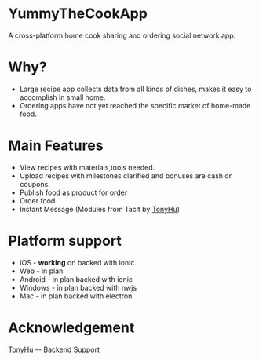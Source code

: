 # YummyTheCookApp

A cross-platform home cook sharing and ordering social network app.

# Why?
* Large recipe app collects data from all kinds of dishes, makes it easy to accomplish in small home.
* Ordering apps have not yet reached the specific market of home-made food.

# Main Features

* View recipes with materials,tools needed.
* Upload recipes with milestones clarified and bonuses are cash or coupons.
* Publish food as product for order
* Order food
* Instant Message (Modules from Tacit by [TonyHu](https://github.com/windht))


# Platform support

* iOS - **working** on backed with ionic
* Web - in plan
* Android - in plan backed with ionic
* Windows - in plan backed with nwjs
* Mac - in plan backed with electron

# Acknowledgement

  [TonyHu](https://github.com/windht) -- Backend Support 
